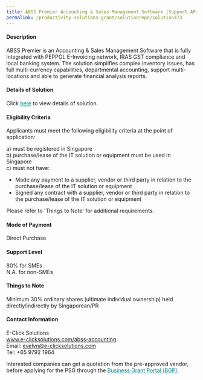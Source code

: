 ```yaml
---
title: ABSS Premier Accounting & Sales Management Software (Support API) Version 23 - Package E with E-Invoicing, Remote Access & Training(3 Users)
permalink: /productivity-solutions-grant/solutionrepo/solution373
---
```


#### Description

ABSS Premier is an Accounting & Sales Management Software that is fully integrated with PEPPOL E-Invoicing network, IRAS GST compliance and local banking system. The solution simplifies complex inventory issues, has full multi-currency capabilities, departmental accounting, support multi-locations and able to generate financial analysis reports.


#### Details of Solution

Click <a href='https://govassist.gobusiness.gov.sg/images/psg/E-Click_Solutions_20200033_Annex_3_20200625144550_Part_4.pdf' style='color:#037e8a'>here</a> to view details of solution.

#### Eligibility Criteria

Applicants must meet the following eligibility criteria at the point of application:

a) must be registered in Singapore <br>
b) purchase/lease of the IT solution or equipment must be used in Singapore <br>
c) must not have:
- Made any payment to a supplier, vendor or third party in relation to the purchase/lease of the IT solution or equipment
- Signed any contract with a supplier, vendor or third party in relation to the purchase/lease of the IT solution or equipment

Please refer to 'Things to Note' for additional requirements.

#### Mode of Payment
Direct Purchase

#### Support Level
80% for SMEs <br>
N.A. for non-SMEs

#### Things to Note
Minimum 30% ordinary shares (ultimate individual ownership) held directly/indirectly by Singaporean/PR

#### Contact Information
E-Click Solutions<br>www.e-clicksolutions.com/abss-accounting<br>Email: evelyn@e-clicksolutions.com<br>Tel: +65 9792 1964

Interested companies can get a quotation from the pre-approved vendor, before applying for the PSG through the <a target='_blank' style='color:#037e8a' href='https://www.businessgrants.gov.sg/'>Business Grant Portal (BGP)</a>.
